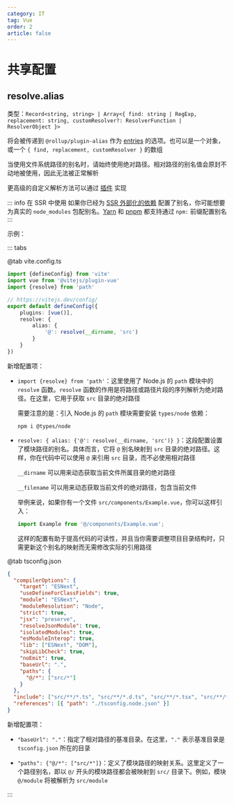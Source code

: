 ```yaml
---
category: IT
tag: Vue
order: 2
article: false
---
```


# 共享配置

## resolve.alias

类型：`Record<string, string> | Array<{ find: string | RegExp, replacement: string, customResolver?: ResolverFunction | ResolverObject }>`

将会被传递到 `@rollup/plugin-alias` 作为 [entries](https://github.com/rollup/plugins/tree/master/packages/alias#entries) 的选项。也可以是一个对象，或一个 `{ find, replacement, customResolver }` 的数组

当使用文件系统路径的别名时，请始终使用绝对路径。相对路径的别名值会原封不动地被使用，因此无法被正常解析

更高级的自定义解析方法可以通过 [插件](待更新) 实现

::: info 在 SSR 中使用
如果你已经为 [SSR 外部化的依赖](待更新) 配置了别名，你可能想要为真实的 `node_modules` 包配别名。[Yarn](https://classic.yarnpkg.com/en/docs/cli/add/#toc-yarn-add-alias) 和 [pnpm](https://pnpm.io/aliases/) 都支持通过 `npm:` 前缀配置别名
:::

示例：

::: tabs

@tab vite.config.ts

```ts
import {defineConfig} from 'vite'
import vue from '@vitejs/plugin-vue'
import {resolve} from 'path'

// https://vitejs.dev/config/
export default defineConfig({
    plugins: [vue()],
    resolve: {
        alias: {
            '@': resolve(__dirname, 'src')
        }
    }
})
```

新增配置项：

- `import {resolve} from 'path'`：这里使用了 Node.js 的 `path` 模块中的 `resolve` 函数。`resolve` 函数的作用是将路径或路径片段的序列解析为绝对路径。在这里，它用于获取 `src` 目录的绝对路径

    需要注意的是：引入 Node.js 的 `path` 模块需要安装 `types/node` 依赖：

    ```shell
    npm i @types/node
    ```

- `resolve: { alias: {'@': resolve(__dirname, 'src')} }`：这段配置设置了模块路径的别名。具体而言，它将 `@` 别名映射到 `src` 目录的绝对路径。这样，你在代码中可以使用 `@` 来引用 `src` 目录，而不必使用相对路径

    `__dirname` 可以用来动态获取当前文件所属目录的绝对路径

    `__filename` 可以用来动态获取当前文件的绝对路径，包含当前文件

    举例来说，如果你有一个文件 `src/components/Example.vue`，你可以这样引入：

    ```js
    import Example from '@/components/Example.vue';
    ```

    这样的配置有助于提高代码的可读性，并且当你需要调整项目目录结构时，只需更新这个别名的映射而无需修改实际的引用路径

@tab tsconfig.json

```json
{
  "compilerOptions": {
    "target": "ESNext",
    "useDefineForClassFields": true,
    "module": "ESNext",
    "moduleResolution": "Node",
    "strict": true,
    "jsx": "preserve",
    "resolveJsonModule": true,
    "isolatedModules": true,
    "esModuleInterop": true,
    "lib": ["ESNext", "DOM"],
    "skipLibCheck": true,
    "noEmit": true,
    "baseUrl": ".",
    "paths": {
      "@/*": ["src/*"]
    }
  },
  "include": ["src/**/*.ts", "src/**/*.d.ts", "src/**/*.tsx", "src/**/*.vue"],
  "references": [{ "path": "./tsconfig.node.json" }]
}
```

新增配置项：

- `"baseUrl": "."`：指定了相对路径的基准目录。在这里，`"."` 表示基准目录是 `tsconfig.json` 所在的目录

- `"paths": {"@/*": ["src/*"]}`：定义了模块路径的映射关系。这里定义了一个路径别名，即以 `@/` 开头的模块路径都会被映射到 `src/` 目录下。例如，模块 `@/module` 将被解析为 `src/module`

:::